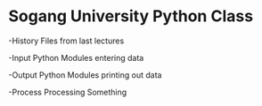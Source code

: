 # Sogang University Python Class

-History
  Files from last lectures
  
-Input
  Python Modules entering data
  
-Output
  Python Modules printing out data
  
-Process
  Processing Something
